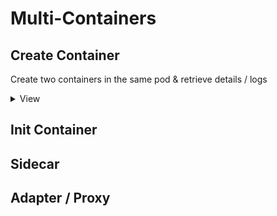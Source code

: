 # Multi-Containers

## Create Container
Create two containers in the same pod & retrieve details / logs
<details>
  <summary>View</summary>
  
  ```
apiVersion: v1
kind: Pod
metadata: 
  name: multi
spec:
  containers:
  - name: container1
    image: busybox
    command: [ "/bin/sh", "-c", "--" ]
    args: [ "while true; do sleep 60; done;" ]
  - name: container2
    image: busybox
    command: [ "/bin/sh", "-c", "--" ]
    args: [ "while true; do sleep 60; done;" ]
  restartPolicy: Never
  ```
  
  Describe
  ```
  kubectl describe po multi
  ```
  
  Log files
  ```
  kubectl logs multi -c container1
  kubectl logs multi -c container2
  ```
</details>

## Init Container

## Sidecar

## Adapter / Proxy
